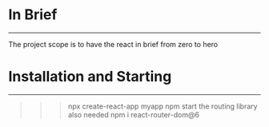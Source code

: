 # In Brief
------------------------------------------------------------------------------------------------------

The project scope is to have the react in brief from zero to hero




# Installation and Starting
------------------------------------------------------------------------------------------------------
>>>npx create-react-app myapp
>>>npm start
the routing library also needed
>>>npm i react-router-dom@6
>>>
